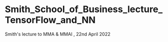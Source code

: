 # Smith_School_of_Business_lecture_TensorFlow_and_NN
Smith's lecture to MMA &amp; MMAI , 22nd April 2022

